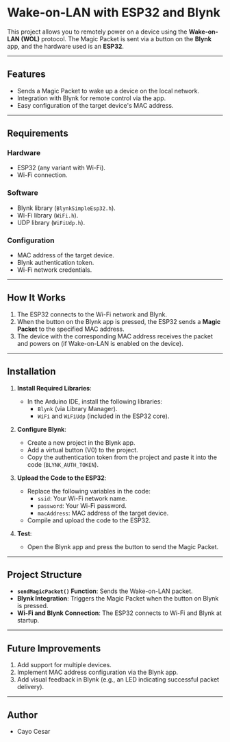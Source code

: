 # Wake-on-LAN with ESP32 and Blynk

This project allows you to remotely power on a device using the **Wake-on-LAN (WOL)** protocol. The Magic Packet is sent via a button on the **Blynk** app, and the hardware used is an **ESP32**.

---

## **Features**
- Sends a Magic Packet to wake up a device on the local network.
- Integration with Blynk for remote control via the app.
- Easy configuration of the target device's MAC address.

---

## **Requirements**
### Hardware
- ESP32 (any variant with Wi-Fi).
- Wi-Fi connection.

### Software
- Blynk library (`BlynkSimpleEsp32.h`).
- Wi-Fi library (`WiFi.h`).
- UDP library (`WiFiUdp.h`).

### Configuration
- MAC address of the target device.
- Blynk authentication token.
- Wi-Fi network credentials.

---

## **How It Works**
1. The ESP32 connects to the Wi-Fi network and Blynk.
2. When the button on the Blynk app is pressed, the ESP32 sends a **Magic Packet** to the specified MAC address.
3. The device with the corresponding MAC address receives the packet and powers on (if Wake-on-LAN is enabled on the device).

---

## **Installation**
1. **Install Required Libraries**:
   - In the Arduino IDE, install the following libraries:
     - `Blynk` (via Library Manager).
     - `WiFi` and `WiFiUdp` (included in the ESP32 core).

2. **Configure Blynk**:
   - Create a new project in the Blynk app.
   - Add a virtual button (V0) to the project.
   - Copy the authentication token from the project and paste it into the code (`BLYNK_AUTH_TOKEN`).

3. **Upload the Code to the ESP32**:
   - Replace the following variables in the code:
     - `ssid`: Your Wi-Fi network name.
     - `password`: Your Wi-Fi password.
     - `macAddress`: MAC address of the target device.
   - Compile and upload the code to the ESP32.

4. **Test**:
   - Open the Blynk app and press the button to send the Magic Packet.

---

## **Project Structure**
- **`sendMagicPacket()` Function**: Sends the Wake-on-LAN packet.
- **Blynk Integration**: Triggers the Magic Packet when the button on Blynk is pressed.
- **Wi-Fi and Blynk Connection**: The ESP32 connects to Wi-Fi and Blynk at startup.

---

## **Future Improvements**
1. Add support for multiple devices.
2. Implement MAC address configuration via the Blynk app.
3. Add visual feedback in Blynk (e.g., an LED indicating successful packet delivery).

---

## **Author**
- Cayo Cesar
